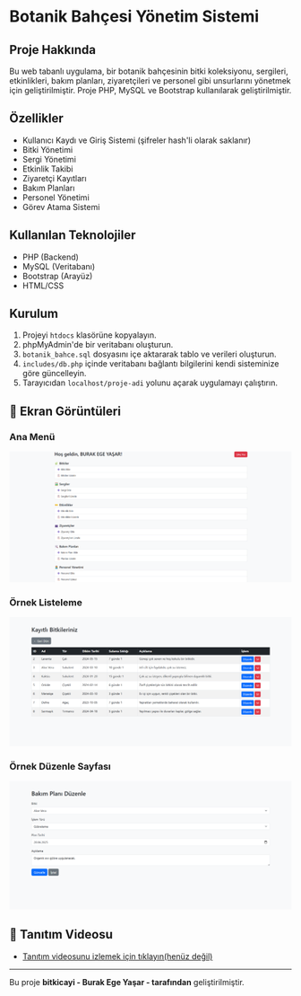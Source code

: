 # Botanik Bahçesi Yönetim Sistemi

## Proje Hakkında

Bu web tabanlı uygulama, bir botanik bahçesinin bitki koleksiyonu, sergileri, etkinlikleri, bakım planları, ziyaretçileri ve personel gibi unsurlarını yönetmek için geliştirilmiştir. Proje PHP, MySQL ve Bootstrap kullanılarak geliştirilmiştir.

## Özellikler

- Kullanıcı Kaydı ve Giriş Sistemi (şifreler hash'li olarak saklanır)
- Bitki Yönetimi
- Sergi Yönetimi
- Etkinlik Takibi
- Ziyaretçi Kayıtları
- Bakım Planları
- Personel Yönetimi
- Görev Atama Sistemi

## Kullanılan Teknolojiler

- PHP (Backend)
- MySQL (Veritabanı)
- Bootstrap (Arayüz)
- HTML/CSS

## Kurulum

1. Projeyi `htdocs` klasörüne kopyalayın.
2. phpMyAdmin'de bir veritabanı oluşturun.
3. `botanik_bahce.sql` dosyasını içe aktararak tablo ve verileri oluşturun.
4. `includes/db.php` içinde veritabanı bağlantı bilgilerini kendi sisteminize göre güncelleyin.
5. Tarayıcıdan `localhost/proje-adi` yolunu açarak uygulamayı çalıştırın.

## 📸 Ekran Görüntüleri

### Ana Menü
![Ana Panel](screenshots/ss1.png)

### Örnek Listeleme
![Bitki Listeleme](screenshots/ss2.png)

### Örnek Düzenle Sayfası
![Etkinlik Ekleme](screenshots/ss3.png)

## 🎥 Tanıtım Videosu

- [Tanıtım videosunu izlemek için tıklayın(henüz değil)]()

---

Bu proje **bitkicayi - Burak Ege Yaşar - tarafından** geliştirilmiştir.
